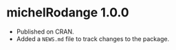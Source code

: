 # michelRodange 1.0.0

* Published on CRAN.
* Added a `NEWS.md` file to track changes to the package.
